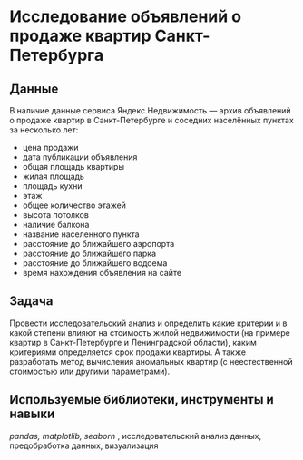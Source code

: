 # Исследование объявлений о продаже квартир Санкт-Петербурга

## Данные

В наличие данные сервиса Яндекс.Недвижимость — архив объявлений о продаже квартир в Санкт-Петербурге и соседних населённых пунктах за несколько лет:
- цена продажи
- дата публикации объявления
- общая площадь квартиры
- жилая площадь
- площадь кухни
- этаж
- общее количество этажей
- высота потолков
- наличие балкона
- название населенного пункта
- расстояние до ближайшего аэропорта
- расстояние до ближайшего парка
- расстояние до ближайшего водоема
- время нахождения объявления на сайте

## Задача
Провести исследовательский анализ и определить какие критерии и в какой степени влияют на стоимость жилой недвижимости (на примере квартир в Санкт-Петербурге и Ленинградской области), каким критериями определяется срок продажи квартиры. А также разработать метод вычисления аномальных квартир (с неестественной стоимостью или другими параметрами).

## Используемые библиотеки, инструменты и навыки
*pandas, matplotlib, seaborn* , исследовательский анализ данных, предобработка данных, визуализация
